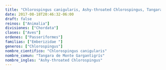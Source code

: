 ```yaml
---
title: "Chlorospingus canigularis, Ashy-throated Chlorospingus, Tangara de Monte Gargantigrís"
date: 2017-08-18T20:46:32-06:00
draft: false
reinos: ["Animalia"]
divisiones: ["Chordata"]
clases: ["Aves"]
ordenes: ["Passeriformes"]
familias: ["Emberizidae "]
generos: ["Chlorospingus"]
nombre_cientifico: "Chlorospingus canigularis"
nombre_comun: "Tangara de Monte Gargantigrís"
nombre_ingles: "Ashy-throated Chlorospingus"
---
```

